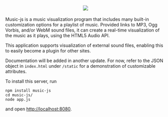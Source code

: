 <h1 style="text-align:center"><img src="https://i.imgur.com/dHpUAIh.png"></h1>

Music-js is a music visualization program that includes many built-in
customization options for a playlist of music. Provided links to
MP3, Ogg Vorbis, and/or WebM sound files, it can create a real-time
visualization of the music as it plays, using the HTML5 Audio API.

This application supports visualization of external sound files,
enabling this to easily become a plugin for other sites.

Documentation will be added in another update. For now, refer to the
JSON object in ``index.html`` under ``/static`` for a demonstration
of customizable attributes.

To install this server, run

```
npm install music-js
cd music-js/
node app.js
```

and open <http://localhost:8080>.